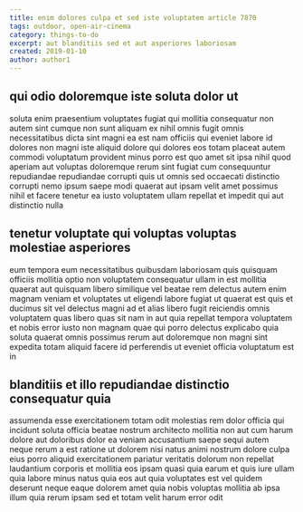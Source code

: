 ```yaml
---
title: enim dolores culpa et sed iste voluptatem article 7870
tags: outdoor, open-air-cinema
category: things-to-do
excerpt: aut blanditiis sed et aut asperiores laboriosam
created: 2019-01-10
author: author1
---
```


## qui odio doloremque iste soluta dolor ut

soluta enim praesentium voluptates fugiat qui mollitia consequatur non autem sint cumque non sunt aliquam ex nihil omnis fugit omnis necessitatibus dicta sint magni ea est nam officiis qui eveniet labore id dolores non magni iste aliquid dolore qui dolores eos totam placeat autem commodi voluptatum provident minus porro est quo amet sit ipsa nihil quod aperiam aut voluptas doloremque rerum sint fugiat cum consequuntur repudiandae repudiandae corrupti quis ut omnis sed occaecati distinctio corrupti nemo ipsum saepe modi quaerat aut ipsam velit amet possimus nihil et facere tenetur ea iusto voluptatem ullam repellat et impedit qui aut distinctio nulla

## tenetur voluptate qui voluptas voluptas molestiae asperiores

eum tempora eum necessitatibus quibusdam laboriosam quis quisquam officiis mollitia optio non voluptatem consequatur ullam in est mollitia quaerat aut quisquam libero similique vel beatae rem delectus autem enim magnam veniam et voluptates ut eligendi labore fugiat ut quaerat est quis et ducimus sit vel delectus magni ad et alias libero fugit reiciendis omnis voluptatem quas libero quas sit nam in aut quia repellat tempora voluptatem et nobis error iusto non magnam quae qui porro delectus explicabo quia soluta quaerat omnis possimus rerum aut doloremque non magni sint expedita totam aliquid facere id perferendis ut eveniet officia voluptatum est in

## blanditiis et illo repudiandae distinctio consequatur quia

assumenda esse exercitationem totam odit molestias rem dolor officia qui incidunt soluta officia beatae nostrum architecto mollitia non aut cum harum dolore aut doloribus dolor ea veniam accusantium saepe sequi autem neque rerum a est ratione ut dolorem nisi natus animi nostrum dolore culpa eius porro aliquid exercitationem pariatur veritatis dolorum non repellat laudantium corporis et mollitia eos ipsam quasi quia earum et quis iure ullam quia labore minus natus quia eos aut quia voluptates est vel quidem deserunt neque eaque dolorem amet quia nobis voluptas mollitia ab ipsa illum quia rerum ipsam sed et totam velit harum error odit
